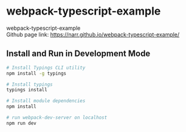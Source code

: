 # webpack-typescript-example
webpack-typescript-example
<br>Github page link: <https://narr.github.io/webpack-typescript-example/>
<br>

## Install and Run in Development Mode
```sh
# Install Typings CLI utility
npm install -g typings

# Install typings
typings install

# Install module dependencies
npm install

# run webpack-dev-server on localhost
npm run dev
```
